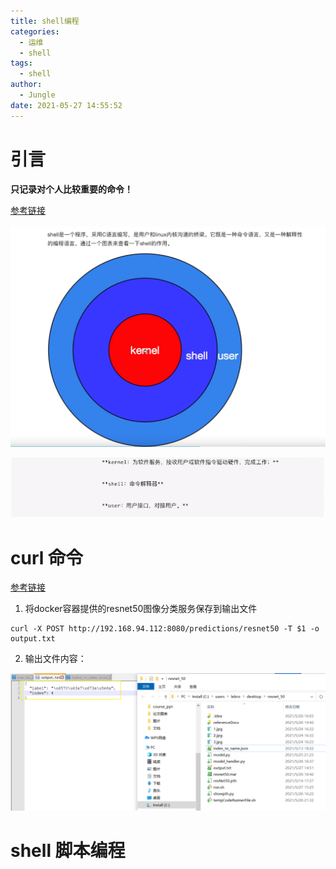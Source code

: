 ```yaml
---
title: shell编程
categories:
  - 运维
  - shell
tags:
  - shell
author:
  - Jungle
date: 2021-05-27 14:55:52
---
```


# 引言

**只记录对个人比较重要的命令！**

[参考链接](https://www.zutuanxue.com/home/4/6_20)

![image-20210527151703519](shellLearningNote/image-20210527151703519.png)

![image-20210527152002481](shellLearningNote/image-20210527152002481.png)

# curl 命令

[参考链接](http://www.ruanyifeng.com/blog/2011/09/curl.html)

1. 将docker容器提供的resnet50图像分类服务保存到输出文件

```shell
curl -X POST http://192.168.94.112:8080/predictions/resnet50 -T $1 -o output.txt
```

2. 输出文件内容：

![image-20210527152545975](shellLearningNote/image-20210527152545975.png)



# shell 脚本编程























